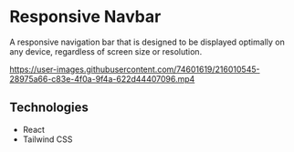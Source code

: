 # Responsive Navbar

A responsive navigation bar that is designed to be displayed optimally on any device, regardless of screen size or resolution.

https://user-images.githubusercontent.com/74601619/216010545-28975a66-c83e-4f0a-9f4a-622d44407096.mp4


## Technologies

* React 
* Tailwind CSS

